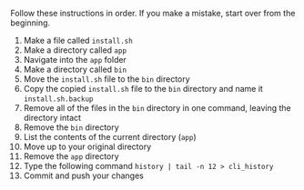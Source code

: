 Follow these instructions in order. If you make a mistake, start over from the beginning.

1. Make a file called `install.sh`
1. Make a directory called `app`
1. Navigate into the `app` folder
1. Make a directory called `bin`
1. Move the `install.sh` file to the `bin` directory
1. Copy the copied `install.sh` file to the `bin` directory and name it `install.sh.backup` 
1. Remove all of the files in the `bin` directory in one command, leaving the directory intact
1. Remove the `bin` directory
1. List the contents of the current directory (`app`)
1. Move up to your original directory
1. Remove the `app` directory
1. Type the following command `history | tail -n 12 > cli_history`
1. Commit and push your changes
